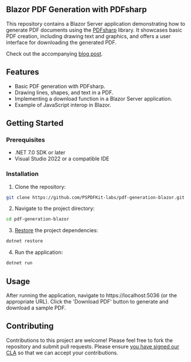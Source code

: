 ## Blazor PDF Generation with PDFsharp

This repository contains a Blazor Server application demonstrating how to generate PDF documents using the [PDFsharp](https://docs.pdfsharp.net/PDFsharp/Overview/About.html) library. It showcases basic PDF creation, including drawing text and graphics, and offers a user interface for downloading the generated PDF.

Check out the accompanying [blog post](https://pspdfkit.com/blog/2023/how-to-generate-a-pdf-in-blazor).

## Features

- Basic PDF generation with PDFsharp.
- Drawing lines, shapes, and text in a PDF.
- Implementing a download function in a Blazor Server application.
- Example of JavaScript interop in Blazor.

## Getting Started

### Prerequisites

- .NET 7.0 SDK or later
- Visual Studio 2022 or a compatible IDE

### Installation

1. Clone the repository:

```bash
git clone https://github.com/PSPDFKit-labs/pdf-generation-blazor.git
```

2. Navigate to the project directory:

```bash
cd pdf-generation-blazor
```

3. [Restore](https://learn.microsoft.com/en-us/dotnet/core/tools/dotnet-restore) the project dependencies:

```bash
dotnet restore
```

4. Run the application:

```bash
dotnet run
```

## Usage

After running the application, navigate to https://localhost:5036 (or the appropriate URL). Click the 'Download PDF' button to generate and download a sample PDF.


## Contributing

Contributions to this project are welcome! Please feel free to fork the repository and submit pull requests.
Please ensure
[you have signed our CLA](https://pspdfkit.com/guides/web/current/miscellaneous/contributing/) so that we can
accept your contributions.
